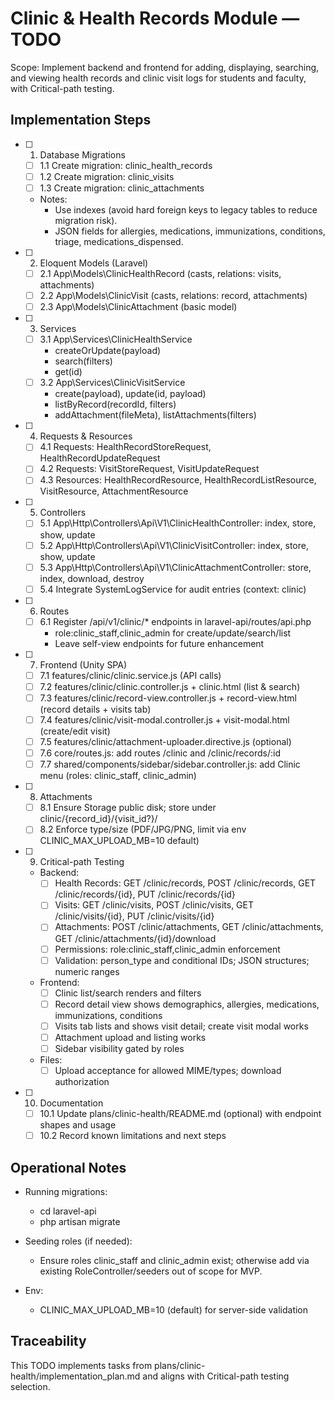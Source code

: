 # Clinic &amp; Health Records Module — TODO

Scope: Implement backend and frontend for adding, displaying, searching, and viewing health records and clinic visit logs for students and faculty, with Critical-path testing.

## Implementation Steps

- [ ] 1) Database Migrations
  - [ ] 1.1 Create migration: clinic_health_records
  - [ ] 1.2 Create migration: clinic_visits
  - [ ] 1.3 Create migration: clinic_attachments
  - Notes:
    - Use indexes (avoid hard foreign keys to legacy tables to reduce migration risk).
    - JSON fields for allergies, medications, immunizations, conditions, triage, medications_dispensed.

- [ ] 2) Eloquent Models (Laravel)
  - [ ] 2.1 App\Models\ClinicHealthRecord (casts, relations: visits, attachments)
  - [ ] 2.2 App\Models\ClinicVisit (casts, relations: record, attachments)
  - [ ] 2.3 App\Models\ClinicAttachment (basic model)

- [ ] 3) Services
  - [ ] 3.1 App\Services\ClinicHealthService
    - createOrUpdate(payload)
    - search(filters)
    - get(id)
  - [ ] 3.2 App\Services\ClinicVisitService
    - create(payload), update(id, payload)
    - listByRecord(recordId, filters)
    - addAttachment(fileMeta), listAttachments(filters)

- [ ] 4) Requests &amp; Resources
  - [ ] 4.1 Requests: HealthRecordStoreRequest, HealthRecordUpdateRequest
  - [ ] 4.2 Requests: VisitStoreRequest, VisitUpdateRequest
  - [ ] 4.3 Resources: HealthRecordResource, HealthRecordListResource, VisitResource, AttachmentResource

- [ ] 5) Controllers
  - [ ] 5.1 App\Http\Controllers\Api\V1\ClinicHealthController: index, store, show, update
  - [ ] 5.2 App\Http\Controllers\Api\V1\ClinicVisitController: index, store, show, update
  - [ ] 5.3 App\Http\Controllers\Api\V1\ClinicAttachmentController: store, index, download, destroy
  - [ ] 5.4 Integrate SystemLogService for audit entries (context: clinic)

- [ ] 6) Routes
  - [ ] 6.1 Register /api/v1/clinic/* endpoints in laravel-api/routes/api.php
    - role:clinic_staff,clinic_admin for create/update/search/list
    - Leave self-view endpoints for future enhancement

- [ ] 7) Frontend (Unity SPA)
  - [ ] 7.1 features/clinic/clinic.service.js (API calls)
  - [ ] 7.2 features/clinic/clinic.controller.js + clinic.html (list &amp; search)
  - [ ] 7.3 features/clinic/record-view.controller.js + record-view.html (record details + visits tab)
  - [ ] 7.4 features/clinic/visit-modal.controller.js + visit-modal.html (create/edit visit)
  - [ ] 7.5 features/clinic/attachment-uploader.directive.js (optional)
  - [ ] 7.6 core/routes.js: add routes /clinic and /clinic/records/:id
  - [ ] 7.7 shared/components/sidebar/sidebar.controller.js: add Clinic menu (roles: clinic_staff, clinic_admin)

- [ ] 8) Attachments
  - [ ] 8.1 Ensure Storage public disk; store under clinic/{record_id}/{visit_id?}/
  - [ ] 8.2 Enforce type/size (PDF/JPG/PNG, limit via env CLINIC_MAX_UPLOAD_MB=10 default)

- [ ] 9) Critical-path Testing
  - Backend:
    - [ ] Health Records: GET /clinic/records, POST /clinic/records, GET /clinic/records/{id}, PUT /clinic/records/{id}
    - [ ] Visits: GET /clinic/visits, POST /clinic/visits, GET /clinic/visits/{id}, PUT /clinic/visits/{id}
    - [ ] Attachments: POST /clinic/attachments, GET /clinic/attachments, GET /clinic/attachments/{id}/download
    - [ ] Permissions: role:clinic_staff,clinic_admin enforcement
    - [ ] Validation: person_type and conditional IDs; JSON structures; numeric ranges
  - Frontend:
    - [ ] Clinic list/search renders and filters
    - [ ] Record detail view shows demographics, allergies, medications, immunizations, conditions
    - [ ] Visits tab lists and shows visit detail; create visit modal works
    - [ ] Attachment upload and listing works
    - [ ] Sidebar visibility gated by roles
  - Files:
    - [ ] Upload acceptance for allowed MIME/types; download authorization

- [ ] 10) Documentation
  - [ ] 10.1 Update plans/clinic-health/README.md (optional) with endpoint shapes and usage
  - [ ] 10.2 Record known limitations and next steps

## Operational Notes

- Running migrations:
  - cd laravel-api
  - php artisan migrate

- Seeding roles (if needed):
  - Ensure roles clinic_staff and clinic_admin exist; otherwise add via existing RoleController/seeders out of scope for MVP.

- Env:
  - CLINIC_MAX_UPLOAD_MB=10 (default) for server-side validation

## Traceability

This TODO implements tasks from plans/clinic-health/implementation_plan.md and aligns with Critical-path testing selection.
